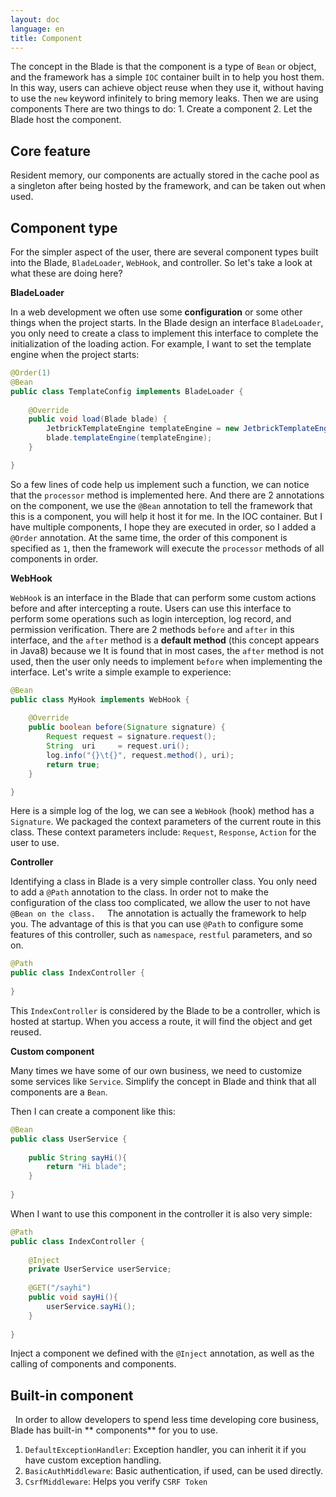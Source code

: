 ```yaml
---
layout: doc
language: en
title: Component
---
```


The concept in the Blade is that the component is a type of `Bean` or object, and the framework has a simple `IOC` container built in to help you host them.
In this way, users can achieve object reuse when they use it, without having to use the `new` keyword infinitely to bring memory leaks. Then we are using components
There are two things to do: 1. Create a component 2. Let the Blade host the component.

## Core feature

Resident memory, our components are actually stored in the cache pool as a singleton after being hosted by the framework, and can be taken out when used.

## Component type

For the simpler aspect of the user, there are several component types built into the Blade, `BladeLoader`, `WebHook`, and controller.
So let's take a look at what these are doing here?

**BladeLoader**

In a web development we often use some **configuration** or some other things when the project starts.
In the Blade design an interface `BladeLoader`, you only need to create a class to implement this interface to complete the initialization of the loading action.
For example, I want to set the template engine when the project starts:

```java
@Order(1)
@Bean
public class TemplateConfig implements BladeLoader {
    
    @Override
    public void load(Blade blade) {
        JetbrickTemplateEngine templateEngine = new JetbrickTemplateEngine();
        blade.templateEngine(templateEngine);
    }

}
```

So a few lines of code help us implement such a function, we can notice that the `processor` method is implemented here.
And there are 2 annotations on the component, we use the `@Bean` annotation to tell the framework that this is a component, you will help it host it for me.
In the IOC container. But I have multiple components, I hope they are executed in order, so I added a `@Order` annotation.
At the same time, the order of this component is specified as `1`, then the framework will execute the `processor` methods of all components in order.

**WebHook**

`WebHook` is an interface in the Blade that can perform some custom actions before and after intercepting a route. Users can use this interface to perform some operations such as login interception, log record, and permission verification.
There are 2 methods `before` and `after` in this interface, and the `after` method is a **default method** (this concept appears in Java8) because we
It is found that in most cases, the `after` method is not used, then the user only needs to implement `before` when implementing the interface.
Let's write a simple example to experience:

```java
@Bean
public class MyHook implements WebHook {
    
    @Override
    public boolean before(Signature signature) {
        Request request = signature.request();
        String  uri     = request.uri();
        log.info("{}\t{}", request.method(), uri);
        return true;
    }

}
```

Here is a simple log of the log, we can see a `WebHook` (hook) method has a `Signature`. We packaged the context parameters of the current route in this class.
These context parameters include: `Request`, `Response`, `Action` for the user to use.

**Controller**

Identifying a class in Blade is a very simple controller class. You only need to add a `@Path` annotation to the class. In order not to make the configuration of the class too complicated, we allow the user to not have `@Bean on the class. `
  The annotation is actually the framework to help you. The advantage of this is that you can use `@Path` to configure some features of this controller, such as `namespace`, `restful` parameters, and so on.

```java
@Path
public class IndexController {
    
}
```

This `IndexController` is considered by the Blade to be a controller, which is hosted at startup. When you access a route, it will find the object and get reused.
 
**Custom component**

Many times we have some of our own business, we need to customize some services like `Service`. Simplify the concept in Blade and think that all components are a `Bean`.

Then I can create a component like this:

```java
@Bean
public class UserService {
    
    public String sayHi(){
        return "Hi blade";    
    }
    
}
```

When I want to use this component in the controller it is also very simple:

```java
@Path
public class IndexController {
    
    @Inject
    private UserService userService;
    
    @GET("/sayhi")
    public void sayHi(){
        userService.sayHi();
    }
    
}
```

Inject a component we defined with the `@Inject` annotation, as well as the calling of components and components.

## Built-in component
 
In order to allow developers to spend less time developing core business, Blade has built-in ** components** for you to use.

1. `DefaultExceptionHandler`: Exception handler, you can inherit it if you have custom exception handling.
2. `BasicAuthMiddleware`: Basic authentication, if used, can be used directly.
3. `CsrfMiddleware`: Helps you verify `CSRF Token`
